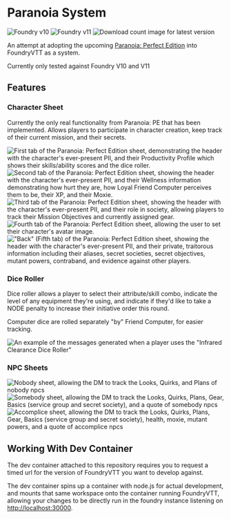 # Paranoia System

![Foundry v10](https://img.shields.io/badge/foundry-v10-green)
![Foundry v11](https://img.shields.io/badge/foundry-v11-green)
![Download count image for latest version](https://img.shields.io/github/downloads/OtherwiseJunk/ParanoiaPerfectEditionSystem-foundryvtt/v0.2.0/total.png "Download count for version v0.2.0")

An attempt at adopting the upcoming [Paranoia: Perfect Edition](https://www.kickstarter.com/projects/1990654819/paranoia-rpg-the-perfect-edition) into FoundryVTT as a system.

Currently only tested against Foundry V10 and V11

## Features

### Character Sheet

Currently the only real functionality from Paranoia: PE that has been implemented. Allows players to participate in character creation, keep track of their current mission, and their secrets.

![First tab of the Paranoia: Perfect Edition sheet, demonstrating the header with the character's ever-present PII, and their Productivity Profile which shows their skills/ability scores and the dice roller.](https://cacheblasters.nyc3.cdn.digitaloceanspaces.com/paranoiavtt/ppevtt-cs1.webp)
![Second tab of the Paranoia: Perfect Edition sheet, showing the header with the character's ever-present PII, and their Wellness information demonstrating how hurt they are, how Loyal Friend Computer perceives them to be, their XP, and their Moxie.](https://cacheblasters.nyc3.cdn.digitaloceanspaces.com/paranoiavtt/ppevtt-cs2.webp)
![Third tab of the Paranoia: Perfect Edition sheet, showing the header with the character's ever-present PII, and their role in society, allowing players to track their Mission Objectives and currently assigned gear.](https://cacheblasters.nyc3.cdn.digitaloceanspaces.com/paranoiavtt/ppevtt-cs3.webp)
![Fourth tab of the Paranoia: Perfect Edition sheet, allowing the user to set their character's avatar image.](https://cacheblasters.nyc3.cdn.digitaloceanspaces.com/paranoiavtt/ppevtt-cs4.webp)
!["Back" (Fifth tab) of the Paranoia: Perfect Edition sheet, showing the header with the character's ever-present PII, and their private, traitorous information including their aliases, secret societies, secret objectives, mutant powers, contraband, and evidence against other players.](https://cacheblasters.nyc3.cdn.digitaloceanspaces.com/paranoiavtt/ppevtt-cs5.webp)

### Dice Roller

Dice roller allows a player to select their attribute/skill combo, indicate the level of any equipment they're using, and indicate if they'd like to take a NODE penalty to increase their initiative order this round.

Computer dice are rolled separately "by" Friend Computer, for easier tracking.

![An example of the messages generated when a player uses the "Infrared Clearance Dice Roller"](https://cacheblasters.nyc3.cdn.digitaloceanspaces.com/paranoiavtt/ppevtt-dice.png)

### NPC Sheets

![Nobody sheet, allowing the DM to track the Looks, Quirks, and Plans of nobody npcs](https://cacheblasters.nyc3.cdn.digitaloceanspaces.com/paranoiavtt/ppevtt-nobody.webp)
![Somebody sheet, allowing the DM to track the Looks, Quirks, Plans, Gear, Basics (service group and secret society), and a quote of somebody npcs](https://cacheblasters.nyc3.cdn.digitaloceanspaces.com/paranoiavtt/ppevtt-somebody.webp)
![Accomplice sheet, allowing the DM to track the Looks, Quirks, Plans, Gear, Basics (service group and secret society), health, moxie, mutant powers, and a quote of accomplice npcs](https://cacheblasters.nyc3.cdn.digitaloceanspaces.com/paranoiavtt/ppevtt-accomplice.webp)

## Working With Dev Container

The dev container attached to this repository requires you to request a timed url for the version of FoundryVTT you want to develop against.

The dev container spins up a container with node.js for actual development, and mounts that same workspace onto the container running FoundryVTT, allowing your changes to be directly run in the foundry instance listening on <http://localhost:30000>.
